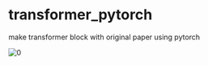 # transformer_pytorch
make transformer block with original paper using pytorch

![0](https://github.com/kimty103/transformer_pytorch/assets/80939394/8054f635-6bf1-4f97-8c42-7a9dba6386ab)
